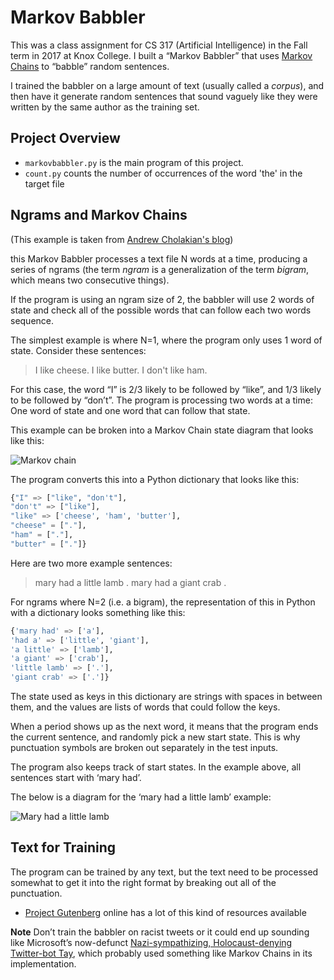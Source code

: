 # Markov Babbler

This was a class assignment for CS 317 (Artificial Intelligence) in the Fall term in 2017 at Knox College. 
I built a “Markov Babbler” that uses [Markov Chains](https://en.wikipedia.org/wiki/Markov_chain) to “babble” random sentences.

I trained the babbler on a large amount of text (usually called a _corpus_), and then have it generate random sentences that sound vaguely like they were written by the same author as the training set.

## Project Overview

+ `markovbabbler.py` is the main program of this project. 
+ `count.py` counts the number of occurrences of the word 'the' in the target file

## Ngrams and Markov Chains

(This example is taken from [Andrew Cholakian's blog](http://blog.andrewvc.com/markov-http-benchmarking/))

this Markov Babbler processes a text file N words at a time, producing a series of ngrams (the term _ngram_ is a generalization of the term _bigram_, which means two consecutive things).

If the program is using an ngram size of 2, the babbler will use 2 words of state and check all of the possible words that can follow each two words sequence.

The simplest example is where N=1, where the program only uses 1 word of state. 
Consider these sentences:

> I like cheese. I like butter. I don't like ham.

For this case, the word “I” is 2/3 likely to be followed by “like”, and 1/3 likely to be followed by “don’t”. 
The program is processing two words at a time: One word of state and one word that can follow that state.

This example can be broken into a Markov Chain state diagram that looks like this:

![Markov chain](http://blog.andrewvc.com/assets/images/chain.png)

The program converts this into a Python dictionary that looks like this:

```python
{"I" => ["like", "don't"],
"don't" => ["like"],
"like" => ['cheese', 'ham', 'butter'],
"cheese" = ["."],
"ham" = ["."],
"butter" = ["."]}
```

Here are two more example sentences:

> mary had a little lamb . mary had a giant crab .

For ngrams where N=2 (i.e. a bigram), the representation of this in Python with a dictionary looks something like this:

```python
{'mary had' => ['a'],
'had a' => ['little', 'giant'],
'a little' => ['lamb'],
'a giant' => ['crab'],
'little lamb' => ['.'],
'giant crab' => ['.']}
```

The state used as keys in this dictionary are strings with spaces in between them, and the values are lists of words that could follow the keys.

When a period shows up as the next word, it means that the program ends the current sentence, and randomly pick a new start state.
This is why punctuation symbols are broken out separately in the test inputs.

The program also keeps track of start states. 
In the example above, all sentences start with ‘mary had’. 

The below is a diagram for the ‘mary had a little lamb’ example:

![Mary had a little lamb](http://i.imgur.com/kCnOEiV.png)

## Text for Training
The program can be trained by any text, but the text need to be processed somewhat to get it into the right format by breaking out all of the punctuation.
+ [Project Gutenberg](http://www.gutenberg.org/) online has a lot of this kind of resources available

**Note** Don’t train the babbler on racist tweets or it could end up sounding like Microsoft’s now-defunct [Nazi-sympathizing, Holocaust-denying Twitter-bot Tay](http://theantimedia.org/microsofts-new-twitter-bot-becomes-nazi-sympathizing-maniac-within-24-hours/), which probably used something like Markov Chains in its implementation.

